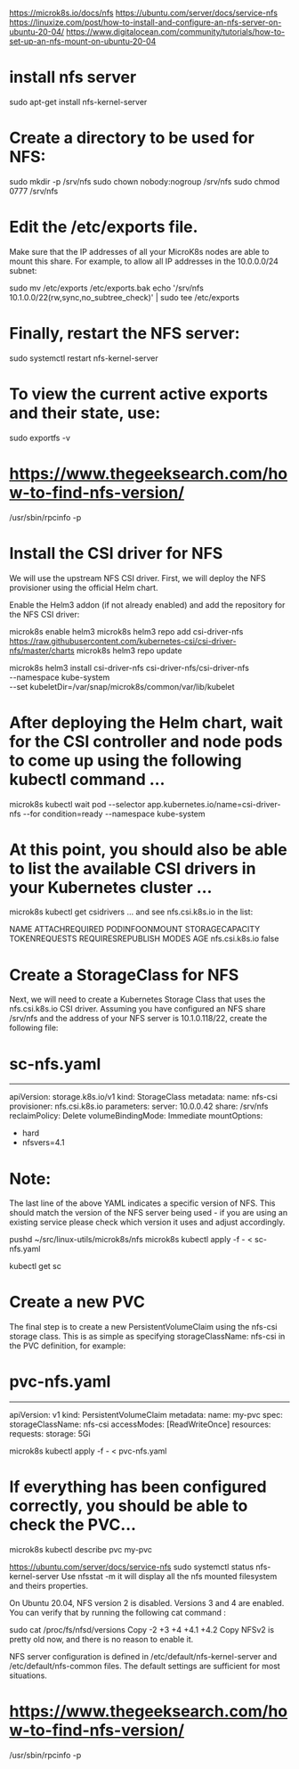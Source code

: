 https://microk8s.io/docs/nfs
https://ubuntu.com/server/docs/service-nfs
https://linuxize.com/post/how-to-install-and-configure-an-nfs-server-on-ubuntu-20-04/
https://www.digitalocean.com/community/tutorials/how-to-set-up-an-nfs-mount-on-ubuntu-20-04


# install nfs server
sudo apt-get install nfs-kernel-server

# Create a directory to be used for NFS:

sudo mkdir -p /srv/nfs
sudo chown nobody:nogroup /srv/nfs
sudo chmod 0777 /srv/nfs

# Edit the /etc/exports file. 
Make sure that the IP addresses of all your MicroK8s nodes are able to mount this share. For example, to allow all IP addresses in the 10.0.0.0/24 subnet:

sudo mv /etc/exports /etc/exports.bak
echo '/srv/nfs 10.1.0.0/22(rw,sync,no_subtree_check)' | sudo tee /etc/exports

# Finally, restart the NFS server:
sudo systemctl restart nfs-kernel-server

# To view the current active exports and their state, use:

sudo exportfs -v

# https://www.thegeeksearch.com/how-to-find-nfs-version/
/usr/sbin/rpcinfo -p

# Install the CSI driver for NFS
We will use the upstream NFS CSI driver. First, we will deploy the NFS provisioner using the official Helm chart.

Enable the Helm3 addon (if not already enabled) and add the repository for the NFS CSI driver:

microk8s enable helm3
microk8s helm3 repo add csi-driver-nfs https://raw.githubusercontent.com/kubernetes-csi/csi-driver-nfs/master/charts
microk8s helm3 repo update

microk8s helm3 install csi-driver-nfs csi-driver-nfs/csi-driver-nfs \
    --namespace kube-system \
    --set kubeletDir=/var/snap/microk8s/common/var/lib/kubelet

# After deploying the Helm chart, wait for the CSI controller and node pods to come up using the following kubectl command …

microk8s kubectl wait pod --selector app.kubernetes.io/name=csi-driver-nfs --for condition=ready --namespace kube-system

# At this point, you should also be able to list the available CSI drivers in your Kubernetes cluster …

microk8s kubectl get csidrivers
… and see nfs.csi.k8s.io in the list:

NAME             ATTACHREQUIRED   PODINFOONMOUNT   STORAGECAPACITY   TOKENREQUESTS   REQUIRESREPUBLISH   MODES        AGE
nfs.csi.k8s.io   false   


# Create a StorageClass for NFS
Next, we will need to create a Kubernetes Storage Class that uses the nfs.csi.k8s.io CSI driver. Assuming you have configured an NFS share /srv/nfs and the address of your NFS server is 10.1.0.118/22, create the following file:

# sc-nfs.yaml
---
apiVersion: storage.k8s.io/v1
kind: StorageClass
metadata:
  name: nfs-csi
provisioner: nfs.csi.k8s.io
parameters:
  server: 10.0.0.42
  share: /srv/nfs
reclaimPolicy: Delete
volumeBindingMode: Immediate
mountOptions:
  - hard
  - nfsvers=4.1

# Note: 
The last line of the above YAML indicates a specific version of NFS. This should match the version of the NFS server being used - if you are using an existing service please check which version it uses and adjust accordingly.

pushd ~/src/linux-utils/microk8s/nfs
microk8s kubectl apply -f - < sc-nfs.yaml

kubectl get sc

# Create a new PVC
The final step is to create a new PersistentVolumeClaim using the nfs-csi storage class. This is as simple as specifying storageClassName: nfs-csi in the PVC definition, for example:

# pvc-nfs.yaml
---
apiVersion: v1
kind: PersistentVolumeClaim
metadata:
  name: my-pvc
spec:
  storageClassName: nfs-csi
  accessModes: [ReadWriteOnce]
  resources:
    requests:
      storage: 5Gi

microk8s kubectl apply -f - < pvc-nfs.yaml

# If everything has been configured correctly, you should be able to check the PVC…

microk8s kubectl describe pvc my-pvc

https://ubuntu.com/server/docs/service-nfs
sudo systemctl status nfs-kernel-server
Use nfsstat -m it will display all the nfs mounted filesystem and theirs properties.

On Ubuntu 20.04, NFS version 2 is disabled. Versions 3 and 4 are enabled. You can verify that by running the following cat command :

sudo cat /proc/fs/nfsd/versions
Copy
-2 +3 +4 +4.1 +4.2
Copy
NFSv2 is pretty old now, and there is no reason to enable it.

NFS server configuration is defined in /etc/default/nfs-kernel-server and /etc/default/nfs-common files. The default settings are sufficient for most situations.

# https://www.thegeeksearch.com/how-to-find-nfs-version/
/usr/sbin/rpcinfo -p

